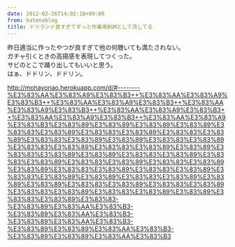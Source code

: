 ```yaml
---
date: 2012-02-26T14:02:18+09:00
from: hatenablog
title: ドリランド良すぎてずっと作業用BGMとして流してる
---
```


<p>昨日適当に作ったやつが良すぎて他の何聴いても満たされない。<br />
ガチャ引くときの高揚感を表現してつくった。<br />
サビのとこで踊り出してもいいと思う。<br />
はぁ、ドドリン、ドドリン。</p><p><a href="http://mohayonao.herokuapp.com/d/#--------%E3%83%AA%E3%83%A9%E3%83%B3++%E3%83%AA%E3%83%A9%E3%83%B3++%E3%83%AA%E3%83%A9%E3%83%B3++%E3%83%AA%E3%83%A9%E3%83%B3++%E3%83%AA%E3%83%A9%E3%83%B3++%E3%83%AA%E3%83%A9%E3%83%B3++%E3%83%AA%E3%83%A9%E3%83%B3%E3%83%89%E3%83%89%E3%83%89%E3%83%89%E3%83%83%E3%83%89%E3%83%83%E3%83%89%E3%83%83%E3%83%89%E3%83%83%E3%83%89%E3%83%89%E3%83%83%E3%83%89%E3%83%83%E3%83%89%E3%83%83%E3%83%89%E3%83%89%E3%83%83%E3%83%89%E3%83%89%E3%83%83%E3%83%89%E3%83%83%E3%83%89%E3%83%83%E3%83%89%E3%83%83%E3%83%89%E3%83%89%E3%83%83%E3%83%89%E3%83%83%E3%83%89%E3%83%83%E3%83%89%E3%83%89%E3%83%83%E3%83%89%E3%83%89%E3%83%89%E3%83%83%E3%83%89%E3%83%83%E3%83%89%E3%83%83%E3%83%89%E3%83%83%E3%83%89%E3%83%89%E3%83%83%E3%83%89%E3%83%83-%E3%83%89%E3%83%AA%E3%83%B3-%E3%83%89%E3%83%AA%E3%83%B3-%E3%83%89%E3%83%AA%E3%83%B3-%E3%83%89%E3%83%89%E3%83%AA%E3%83%B3-%E3%83%89%E3%83%89%E3%83%AA%E3%83%B3">http://mohayonao.herokuapp.com/d/#--------%E3%83%AA%E3%83%A9%E3%83%B3++%E3%83%AA%E3%83%A9%E3%83%B3++%E3%83%AA%E3%83%A9%E3%83%B3++%E3%83%AA%E3%83%A9%E3%83%B3++%E3%83%AA%E3%83%A9%E3%83%B3++%E3%83%AA%E3%83%A9%E3%83%B3++%E3%83%AA%E3%83%A9%E3%83%B3%E3%83%89%E3%83%89%E3%83%89%E3%83%89%E3%83%83%E3%83%89%E3%83%83%E3%83%89%E3%83%83%E3%83%89%E3%83%83%E3%83%89%E3%83%89%E3%83%83%E3%83%89%E3%83%83%E3%83%89%E3%83%83%E3%83%89%E3%83%89%E3%83%83%E3%83%89%E3%83%89%E3%83%83%E3%83%89%E3%83%83%E3%83%89%E3%83%83%E3%83%89%E3%83%83%E3%83%89%E3%83%89%E3%83%83%E3%83%89%E3%83%83%E3%83%89%E3%83%83%E3%83%89%E3%83%89%E3%83%83%E3%83%89%E3%83%89%E3%83%89%E3%83%83%E3%83%89%E3%83%83%E3%83%89%E3%83%83%E3%83%89%E3%83%83%E3%83%89%E3%83%89%E3%83%83%E3%83%89%E3%83%83-%E3%83%89%E3%83%AA%E3%83%B3-%E3%83%89%E3%83%AA%E3%83%B3-%E3%83%89%E3%83%AA%E3%83%B3-%E3%83%89%E3%83%89%E3%83%AA%E3%83%B3-%E3%83%89%E3%83%89%E3%83%AA%E3%83%B3</a></p>

